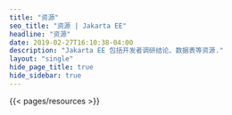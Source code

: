 ```yaml
---
title: "资源"
seo_title: "资源 | Jakarta EE"
headline: "资源"
date: 2019-02-27T16:10:38-04:00
description: "Jakarta EE 包括开发者调研结论、数据表等资源."
layout: "single"
hide_page_title: true
hide_sidebar: true
---
```


{{< pages/resources >}}